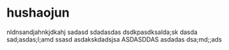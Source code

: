 
# hushaojun
nldnsandjahnkjdkahj
sadasd
sdadasdas
dsdkpasdksalda;sk
dasda
sad;asdas;l;amd
ssasd
asdakskdadsjsa
ASDASDDAS
asdadas
dsa;md;;ads
